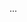 <panel type="info" header="{{glyphicon_flag}} Can make use of a library :star::star::star:" expanded no-close>

<panel type="info" header="{{glyphicon_flag}} Can explain libraries :star::star::star:" >
  <include src="../../book/reuse/libraries/what/full.md" boilerplate />
  <panel header=":dart: Evidence" expanded>

...

  </panel>
</panel>

</panel>
